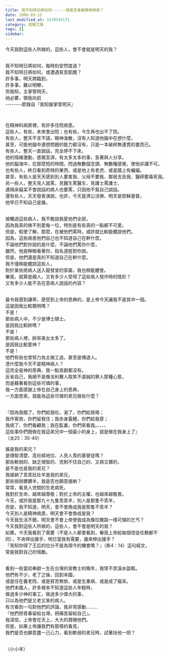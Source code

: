 ```yaml
---
title: 我不知明日將如何------我是否會變精神病患？
date: 2006-03-15
last_modified_at: 1570545171
category: 成聖之路
tags: []
sidebar: 
---
```


<p>今天我對這些人所做的，這些人，會不會就是明天的我？</p>
<p><br/>
我不知明日將如何，每時刻安然度過？<br/>
我不知明日將如何，或遭遇貧苦飢餓？<br/>
許多事，明天將臨到，<br/>
許多事，難以明瞭，<br/>
但我知，主掌管明天，<br/>
祂必要，領我向前<br/>
--------節錄自『我知誰掌管明天』</p>
<p> </p>
<p>在精神科病房裡，有許多住院病患。<br/>
這些人，有些，未來會出院；也有些，今生再也出不了院。<br/>
有些人，整天不言不語，眼神渙散，沒有人知道他腦中在想什麼，<br/>
甚至，可能他腦中連想問題的能力都沒有，只是一本破碎無連貫的書而已。<br/>
有些人，整天一直說話，完全停不下來，<br/>
他的情緒激動，感覺澎湃，有太多太多的事，急著與人分享。<br/>
他的腦海中，在那麼短的時間，閃過無數個念頭、無數種感覺，使他非講不可。<br/>
也有些人，終日看到奇特的東西，或是地上有老虎、或是牆上有蝙蝠。<br/>
甚至，有些人是天天感到別人要害我、父母不要我、鄰居去告我、醫師要毒死我。<br/>
另一些人，整天見人就罵，見醫生罵醫生、見護士罵護士、<br/>
連隔床癡呆不會說話的病人也要罵，只因他不幫自己說話。<br/>
還有些人，天天發表演說，也許，今天是濟公活佛、明天是耶穌基督，<br/>
他早已不知自己是誰。</p>
<p><br/>
接觸過這些病人，我不敢說我愛他們全部，<br/>
因為我真的做不到愛每一位，特別是有些真的一點都不可愛。<br/>
但是，假使了解，那麼，在被他們罵時，或許就比較能體諒他們。<br/>
因為，這些病患他們自己也不知道自己在幹什麼。<br/>
不論他們對你說的是什麼，不論他們罵你什麼，<br/>
雖然，他是睜眼看著你，指名道姓對你說，<br/>
但是，他們還是真的不知道自己在幹什麼。<br/>
我不僅稍能體諒這些人，<br/>
對於某些將病人送入龍發堂的家屬，我也稍能體會。<br/>
畢竟，就算是親人，又有多少人受得了這些病人發作時的情形？<br/>
又有多少人能不去在意病人說話的內容？</p>
<p><br/>
最令我感到謙卑，感受到上帝的恩典的，是上帝今天讓我不是其中一個。<br/>
這是因我比較聰明嗎？<br/>
不是！<br/>
那些病人中，不少是博士碩士。<br/>
是因我比較帥嗎？<br/>
不是！<br/>
那些病人裡，帥哥美女太多了。<br/>
是因我比較愛神？<br/>
不是！<br/>
他們有些也曾努力為主做工過，甚至是傳道人。<br/>
憑什麼我今天不是精神病人？<br/>
這完全是神的恩典，我一點貢獻都沒有。<br/>
反省自己，我絕不是像法利賽人取笑不虔誠的罪人那種心態，<br/>
而是藉著看到這些可憐的事，<br/>
我一方面感謝上帝在自己身上的恩典，<br/>
一方面思索，我能為這些可憐的弟兄做些什麼？ </p>
<p><br/>
『因為我餓了，你們給我吃，渴了，你們給我喝；<br/>
我作客旅，你們留我住；我赤身露體，你們給我穿；<br/>
我病了、你們看顧我；我在監裏，你們來看我。、、、、 <br/>
這些事你們既做在我這弟兄中一個最小的身上，就是做在我身上了』<br/>
（太25：35-40）</p>
<p>誰是我的弟兄？<br/>
是理智清楚、高社經地位、人見人羨的基督徒嗎？<br/>
那些軟弱的、缺乏理智的、克制不住自己的、又病又髒的，<br/>
是不是也是我的弟兄？<br/>
我接納了乖乖壯壯羊是我的弟兄，<br/>
那些弱弱髒髒羊，我是否也願意接納？<br/>
常常，看見人世間的生老病死，<br/>
我對於生命，越來越尊敬；對於上帝的主權，也越來越敬畏。<br/>
今天，或許我是那九十九隻乖乖羊，別人是那隻不乖羊，<br/>
但是，我不知道，明天，會不會換成我是那隻不乖羊？<br/>
今天別人是精神病患，明天會不會換成是我？<br/>
今天我生活不錯，明天會不會上帝使我成為像拉撒路一樣可憐的乞丐？<br/>
今天我對這些人所做的，這些人，會不會是明天的我？<br/>
如果，今天我看到了需要（不是人人都會看到，畢竟上帝給每個信徒任務都不同），不肯伸出援手，明日當我有需要，誰來伸出援手？<br/>
『焉知你得了王后的位分不是為現今的機會嗎？』（斯4：14）這句經文，<br/>
常是我對自己的惕勵。</p>
<p><br/>
看到一些當初奉獻一生在台灣的宣教士的晚年，我常不禁淚水盈眶。<br/>
他們有不少，老了之後，回到本國，<br/>
或是住在養老院、或是貧苦無依、或是生重病、或是成了癡呆。<br/>
他們本國人，許多根本不知道這些人年輕時，<br/>
做過多少神的事工，做過多少偉大的事，<br/>
只以為他們是又老又笨的病人。<br/>
有次看到一句對他們的評論，我非常感動………<br/>
『他們把青春留給台灣，把痛苦留給自己』。<br/>
我深信，上帝會在天上，大大的賞賜他們。<br/>
但是，如果上帝讓我們有那樣的看見，<br/>
我們是否也願意盡一己心力，看到軟弱的弟兄時，試著扶他一把？</p>
<p><br/>
（小小羊）</p>
